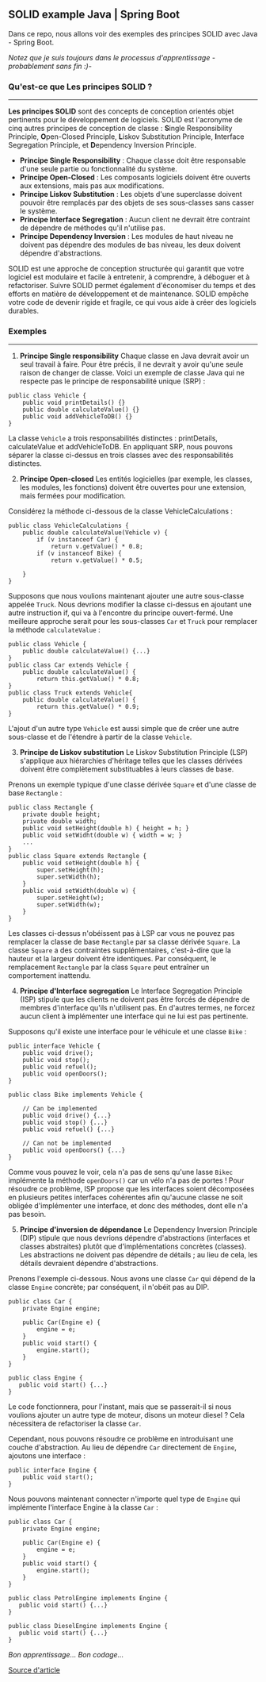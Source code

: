 ## SOLID example Java | Spring Boot
Dans ce repo, nous allons voir des exemples des principes SOLID avec Java - Spring Boot.

*Notez que je suis toujours dans le processus d'apprentissage - probablement sans fin :)-*

### Qu'est-ce que Les principes SOLID ?
---
**Les principes SOLID** sont des concepts de conception orientés objet pertinents pour le développement de logiciels. 
SOLID est l'acronyme de cinq autres principes de conception de classe : **S**ingle Responsibility Principle, **O**pen-Closed Principle, **L**iskov Substitution Principle, **I**nterface Segregation Principle, et **D**ependency Inversion Principle.

- **Principe Single Responsibility** : Chaque classe doit être responsable d'une seule partie ou fonctionnalité du système.
- **Principe Open-Closed** : Les composants logiciels doivent être ouverts aux extensions, mais pas aux modifications.
- **Principe Liskov Substitution** : Les objets d'une superclasse doivent pouvoir être remplacés par des objets de ses sous-classes sans casser le système.
- **Principe Interface Segregation** : Aucun client ne devrait être contraint de dépendre de méthodes qu'il n'utilise pas.
- **Principe Dependency Inversion** : Les modules de haut niveau ne doivent pas dépendre des modules de bas niveau, les deux doivent dépendre d'abstractions.

SOLID est une approche de conception structurée qui garantit que votre logiciel est modulaire et facile à entretenir, à comprendre, à déboguer et à refactoriser. Suivre SOLID permet également d'économiser du temps et des efforts en matière de développement et de maintenance. SOLID empêche votre code de devenir rigide et fragile, ce qui vous aide à créer des logiciels durables.

### Exemples
---
1. **Principe Single responsibility**
Chaque classe en Java devrait avoir un seul travail à faire. Pour être précis, il ne devrait y avoir qu'une seule raison de changer de classe. Voici un exemple de classe Java qui ne respecte pas le principe de responsabilité unique (SRP) :
```
public class Vehicle {
    public void printDetails() {}
    public double calculateValue() {}
    public void addVehicleToDB() {}
}
```
La classe `Vehicle` a trois responsabilités distinctes : printDetails, calculateValue et addVehicleToDB. En appliquant SRP, nous pouvons séparer la classe ci-dessus en trois classes avec des responsabilités distinctes.

2. **Principe Open-closed**
Les entités logicielles (par exemple, les classes, les modules, les fonctions) doivent être ouvertes pour une extension, mais fermées pour modification.

Considérez la méthode ci-dessous de la classe VehicleCalculations :
```
public class VehicleCalculations {
    public double calculateValue(Vehicle v) {
        if (v instanceof Car) {
            return v.getValue() * 0.8;
        if (v instanceof Bike) {
            return v.getValue() * 0.5;

    }
}
```
Supposons que nous voulions maintenant ajouter une autre sous-classe appelée `Truck`. Nous devrions modifier la classe ci-dessus en ajoutant une autre instruction if, qui va à l'encontre du principe ouvert-fermé.
Une meilleure approche serait pour les sous-classes `Car` et `Truck` pour remplacer la méthode `calculateValue` :
```
public class Vehicle {
    public double calculateValue() {...}
}
public class Car extends Vehicle {
    public double calculateValue() {
        return this.getValue() * 0.8;
}
public class Truck extends Vehicle{
    public double calculateValue() {
        return this.getValue() * 0.9;
}
```
L'ajout d'un autre type `Vehicle` est aussi simple que de créer une autre sous-classe et de l'étendre à partir de la classe `Vehicle`.

3. **Principe de Liskov substitution**
Le Liskov Substitution Principle (LSP) s'applique aux hiérarchies d'héritage telles que les classes dérivées doivent être complètement substituables à leurs classes de base.

Prenons un exemple typique d'une classe dérivée `Square` et d'une classe de base `Rectangle` :
```
public class Rectangle {
    private double height;
    private double width;
    public void setHeight(double h) { height = h; }
    public void setWidht(double w) { width = w; }
    ...
}
public class Square extends Rectangle {
    public void setHeight(double h) {
        super.setHeight(h);
        super.setWidth(h);
    }
    public void setWidth(double w) {
        super.setHeight(w);
        super.setWidth(w);
    }
}
```
Les classes ci-dessus n'obéissent pas à LSP car vous ne pouvez pas remplacer la classe de base `Rectangle` par sa classe dérivée `Square`. La classe `Square` a des contraintes supplémentaires, c'est-à-dire que la hauteur et la largeur doivent être identiques. Par conséquent, le remplacement `Rectangle` par la class `Square` peut entraîner un comportement inattendu.

4. **Principe d'Interface segregation**
Le Interface Segregation Principle (ISP) stipule que les clients ne doivent pas être forcés de dépendre de membres d'interface qu'ils n'utilisent pas. En d'autres termes, ne forcez aucun client à implémenter une interface qui ne lui est pas pertinente.

Supposons qu'il existe une interface pour le véhicule et une classe `Bike` :
```
public interface Vehicle {
    public void drive();
    public void stop();
    public void refuel();
    public void openDoors();
}

public class Bike implements Vehicle {

    // Can be implemented
    public void drive() {...}
    public void stop() {...}
    public void refuel() {...}
    
    // Can not be implemented
    public void openDoors() {...}
}
```
Comme vous pouvez le voir, cela n'a pas de sens qu'une lasse `Bikec` implémente la méthode `openDoors()` car un vélo n'a pas de portes ! Pour résoudre ce problème, ISP propose que les interfaces soient décomposées en plusieurs petites interfaces cohérentes afin qu'aucune classe ne soit obligée d'implémenter une interface, et donc des méthodes, dont elle n'a pas besoin.

5. **Principe d'inversion de dépendance**
Le Dependency Inversion Principle (DIP) stipule que nous devrions dépendre d'abstractions (interfaces et classes abstraites) plutôt que d'implémentations concrètes (classes). Les abstractions ne doivent pas dépendre de détails ; au lieu de cela, les détails devraient dépendre d'abstractions.

Prenons l'exemple ci-dessous. Nous avons une classe `Car` qui dépend de la classe `Engine` concrète; par conséquent, il n'obéit pas au DIP.
```
public class Car {
    private Engine engine;
	
    public Car(Engine e) {
        engine = e;
    }
    public void start() {
        engine.start();
    }
}

public class Engine {
   public void start() {...}
}
```
Le code fonctionnera, pour l'instant, mais que se passerait-il si nous voulions ajouter un autre type de moteur, disons un moteur diesel ? Cela nécessitera de refactoriser la classe `Car`.

Cependant, nous pouvons résoudre ce problème en introduisant une couche d'abstraction. Au lieu de dépendre `Car` directement de `Engine`, ajoutons une interface :
```
public interface Engine {
    public void start();
}
```
Nous pouvons maintenant connecter n'importe quel type de `Engine` qui implémente l'interface Engine à la classe `Car` :
```
public class Car {
    private Engine engine;
	
    public Car(Engine e) {
        engine = e;
    }
    public void start() {
        engine.start();
    }
}

public class PetrolEngine implements Engine {
   public void start() {...}
}

public class DieselEngine implements Engine {
   public void start() {...}
}
```

*Bon apprentissage... Bon codage...*

[Source d'article](https://www.educative.io/answers/what-are-the-solid-principles-in-java)